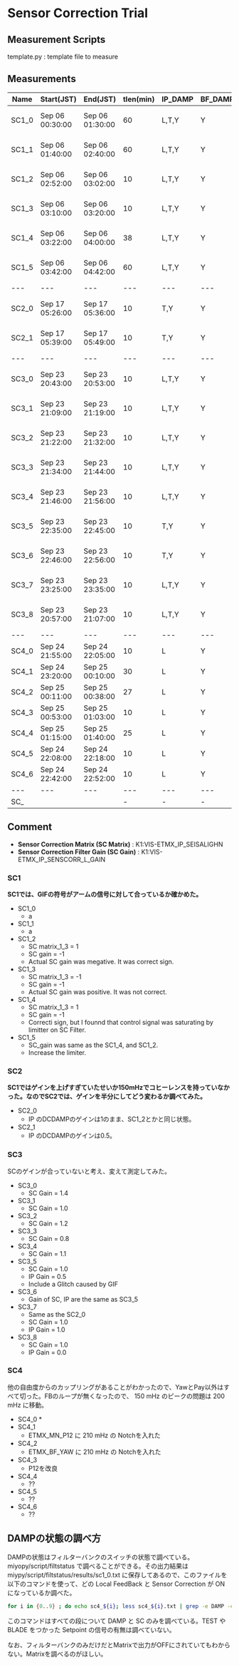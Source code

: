 
# Sensor Correction Trial
## Measurement Scripts
template.py : template file to measure 

## Measurements

|Name| Start(JST)| End(JST) | tlen(min) | IP_DAMP | BF_DAMP | Pay_DAMP | SC| diffs |
|---|---|---|---|---|---|---|---|---|
|SC1_0 | Sep 06 00:30:00 | Sep 06 01:30:00 | 60 | L,T,Y | Y | P,Y(OL_TM2IM) | SC | ETMX:(P07,08,12,14,15,TM2MN\_P,TM2IM\_P) ITMX:(P02,03,04,05,13),  | 
|SC1_1 | Sep 06 01:40:00 | Sep 06 02:40:00 | 60 | L,T,Y | Y | P,Y(OL_TM2IM) | SC | ETMX:(P07,08,12,14,15,TM2MN\_P,TM2IM\_P) ITMX:(P02,03,04,05,13),  | 
|SC1_2 | Sep 06 02:52:00 | Sep 06 03:02:00 | 10 | L,T,Y | Y | P,Y(OL_TM2IM) | SC | ETMX:(P07,08,12,14,15,TM2MN\_P,TM2IM\_P) ITMX:(P02,03,04,05,13),  |
|SC1_3 | Sep 06 03:10:00 | Sep 06 03:20:00 | 10 | L,T,Y | Y | P,Y(OL_TM2IM) | SC | ETMX:(P07,08,12,14,15,TM2MN\_P,TM2IM\_P) ITMX:(P02,03,04,05,13),  |  
|SC1_4 | Sep 06 03:22:00 | Sep 06 04:00:00 | 38 | L,T,Y | Y | P,Y(OL_TM2IM) | SC | ETMX:(P07,08,12,14,15,TM2MN\_P,TM2IM\_P) ITMX:(P02,03,04,05,13),  | 
|SC1_5 | Sep 06 03:42:00 | Sep 06 04:42:00 | 60 | L,T,Y | Y | P,Y(OL_TM2IM) | SC | ETMX:(P07,08,12,14,15,TM2MN\_P,TM2IM\_P) ITMX:(P02,03,04,05,13),  |  
|---|---|---|---|---|---|---|---|---|
|SC2_0 | Sep 17 05:26:00 | Sep 17 05:36:00 | 10 | T,Y | Y | P,Y(OL_TM2IM) | No | ETMX:(P07,08,14,15,TM2MN\_P,TM2IM\_P) ITMX:(P02,03,04,05),  | 
|SC2_1 | Sep 17 05:39:00 | Sep 17 05:49:00 | 10 | T,Y | Y | P,Y(OL_TM2IM) | SC\_L | ETMX:(P07,08,14,15,TM2MN\_P,TM2IM\_P) ITMX:(P02,03,04,05),  | 
|---|---|---|---|---|---|---|---|---|
|SC3_0 | Sep 23 20:43:00 | Sep 23 20:53:00 | 10 | L,T,Y | Y | Y(OL_TM2IM) | SC\_L | ETMX:(P07,08,12,14,15,TM2MN\_P,TM2IM\_P) ITMX:(P02,03,04,05),  |
|SC3_1 | Sep 23 21:09:00 | Sep 23 21:19:00 | 10 | L,T,Y | Y | Y(OL_TM2IM) | SC\_L | ETMX:(P07,08,12,14,15,TM2MN\_P,TM2IM\_P) ITMX:(P02,03,04,05),  |
|SC3_2 | Sep 23 21:22:00 | Sep 23 21:32:00 | 10 | L,T,Y | Y | Y(OL_TM2IM) | SC\_L | ETMX:(P07,08,12,14,15,TM2MN\_P,TM2IM\_P) ITMX:(P02,03,04,05),  | 
|SC3_3 | Sep 23 21:34:00 | Sep 23 21:44:00 | 10 | L,T,Y | Y | Y(OL_TM2IM) | SC\_L | ETMX:(P07,08,12,14,15,TM2MN\_P,TM2IM\_P) ITMX:(P02,03,04,05),  | 
|SC3_4 | Sep 23 21:46:00 | Sep 23 21:56:00 | 10 | L,T,Y | Y | Y(OL_TM2IM) | SC\_L | ETMX:(P07,08,12,14,15,TM2MN\_P,TM2IM\_P) ITMX:(P02,03,04,05),  | 
|SC3_5 | Sep 23 22:35:00 | Sep 23 22:45:00 | 10 | T,Y | Y | Y(OL_TM2IM) | SC\_L | ETMX:(P07,08,12,14,15,TM2MN\_P,TM2IM\_P) ITMX:(P02,03,04,05),  | 
|SC3_6 | Sep 23 22:46:00 | Sep 23 22:56:00 | 10 | T,Y | Y | Y(OL_TM2IM) | SC\_L | ETMX:(P07,08,12,14,15,TM2MN\_P,TM2IM\_P) ITMX:(P02,03,04,05),  |  
|SC3_7 | Sep 23 23:25:00 | Sep 23 23:35:00 | 10 | L,T,Y | Y | Y(OL_TM2IM) | SC\_L | ETMX:(P07,08,12,14,15,TM2MN\_P,TM2IM\_P) ITMX:(P02,03,04,05),  | 
|SC3_8 | Sep 23 20:57:00 | Sep 23 21:07:00 | 10 | L,T,Y | Y | Y(OL_TM2IM) | SC\_L | ETMX:(P07,08,12,14,15,TM2MN\_P,TM2IM\_P) ITMX:(P02,03,04,05),  | 
|---|---|---|---|---|---|---|---|---|
|SC4_0 | Sep 24 21:55:00 | Sep 24 22:05:00 | 10 | L | Y | P,Y(OL_TM2IM) | SC_L | ETMX:(P07,08,12,14,15) ITMX:(P02,03,04,05) |  
|SC4_1 | Sep 24 23:20:00 | Sep 25 00:10:00 | 30 | L | Y | P,Y(OL_TM2IM) | SC_L | ETMX:(P07,08,12,14,15) ITMX:(P02,03,04,05) |
|SC4_2 | Sep 25 00:11:00 | Sep 25 00:38:00 | 27 | L | Y | P,Y(OL_TM2IM) | SC_L | ETMX:(P07,08,12,14,15,TM2MN_P) ITMX:(P02,03,04,05),  |
|SC4_3 | Sep 25 00:53:00 | Sep 25 01:03:00 | 10 | L | Y | P,Y(OL_TM2IM) | SC_L | ETMX:(P07,08,12,14,15,TM2MN_P) ITMX:(P02,03,04,05),  | 
|SC4_4 | Sep 25 01:15:00 | Sep 25 01:40:00 | 25 | L | Y | P,Y(OL_TM2IM) | SC_L | No diff | 
|SC4_5 | Sep 24 22:08:00 | Sep 24 22:18:00 | 10 | L | Y | P,Y(OL_TM2IM) | No | ETMX:(P07,08,12,14,15) ITMX:(P02,03,04,05) | 
|SC4_6 | Sep 24 22:42:00 | Sep 24 22:52:00 | 10 | L | Y | P,Y(OL_TM2IM) | No | ETMX:(P07,08,12,14,15) ITMX:(P02,03,04,05) |
|---|---|---|---|---|---|---|---|---|
|SC_ |  |  | - | - | - | - | - | - |


## Comment
* **Sensor Correction Matrix (SC Matrix)** : K1:VIS-ETMX\_IP\_SEISALIGHN
* **Sensor Correction Filter Gain (SC Gain)** : K1:VIS-ETMX\_IP\_SENSCORR_L\_GAIN


### SC1
**SC1では、GIFの符号がアームの信号に対して合っているか確かめた。**

* SC1\_0
	* a 
* SC1\_1
	* a
* SC1_2
	* SC matrix\_1\_3 = 1 
	* SC gain = -1
	* Actual SC gain was megative. It was correct sign.
* SC1_3 
	* SC matrix\_1\_3 = -1 
	* SC gain = -1
	* Actual SC gain was positive. It was not correct.
* SC1_4
	* SC matrix\_1\_3 = 1 
	* SC gain = -1
	* Correcti sign, but I founnd that control signal was saturating by limitter on SC Filter.
* SC1_5
	* SC\_gain was same as the SC1\_4, and SC1\_2.
	* Increase the limiter.

 
### SC2
**SC1ではゲインを上げすぎていたせいか150mHzでコヒーレンスを持っていなかった。なのでSC2では、ゲインを半分にしてどう変わるか調べてみた。**

* SC2_0
	* IP のDCDAMPのゲインは1のまま、SC1_2とかと同じ状態。
* SC2_1
	* IP のDCDAMPのゲインは0.5。

### SC3
SCのゲインが合っていないと考え、変えて測定してみた。

* SC3_0
	* SC Gain = 1.4
* SC3_1
	* SC Gain = 1.0
* SC3_2
	* SC Gain = 1.2
* SC3_3
 	* SC Gain = 0.8
* SC3_4
	* SC Gain = 1.1
* SC3_5
 	* SC Gain = 1.0
 	* IP Gain = 0.5
 	* Include a Glitch caused by GIF
* SC3_6
 	* Gain of SC, IP are the same as SC3\_5
* SC3_7
 	* Same as the SC2\_0
 	* SC Gain = 1.0
 	* IP Gain = 1.0
* SC3_8
 	* SC Gain = 1.0
 	* IP Gain = 0.0

### SC4
他の自由度からのカップリングがあることがわかったので、YawとPay以外はすべて切った。FBのループが無くなったので、 150 mHz のピークの問題は 200 mHz に移動。

* SC4_0
 	* 
* SC4_1
 	* ETMX_MN_P12 に 210 mHz の Notchを入れた
* SC4_2
 	* ETMX_BF_YAW に 210 mHz の Notchを入れた
* SC4_3
 	* P12を改良
* SC4_4
 	* ??
* SC4_5
 	* ??
* SC4_6
 	* ?? 


## DAMPの状態の調べ方
DAMPの状態はフィルターバンクのスイッチの状態で調べている。miyopy/script/filtstatus で調べることができる。その出力結果は miypy/script/filtstatus/results/sc1_0.txt に保存してあるので、このファイルを以下のコマンドを使って、どの Local FeedBack と Sensor Correction が ON になっているか調べた。

```bash
for i in {0..9} ; do echo sc4_${i}; less sc4_${i}.txt | grep -e DAMP -e SENSCORR| grep 1.00000e+00 | grep -v GAS |grep -v NO_| grep -v BLADE; done
```
このコマンドはすべての段について DAMP と SC のみを調べている。TEST や BLADE をつかった Setpoint の信号の有無は調べていない。

なお、フィルターバンクのみだけだとMatrixで出力がOFFにされていてもわからない。Matrixを調べるのがほしい。

